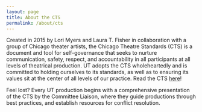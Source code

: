 ```yaml
---
layout: page
title: About the CTS
permalink: /about/cts
---
```


Created in 2015 by Lori Myers and Laura T. Fisher in collaboration with a group of Chicago theater artists, the Chicago Theatre Standards (CTS) is a document and tool for self-governance that seeks to nurture communication, safety, respect, and accountability in all participants at all levels of theatrical production. UT adopts the CTS wholeheartedly and is committed to holding ourselves to its standards, as well as to ensuring its values sit at the center of all levels of our practice. Read the CTS [here](https://www.notinourhouse.org/wp-content/uploads/Chicago-Theatre-Standards-12-11-17.pdf)! 

Feel lost? Every UT production begins with a comprehensive presentation of the CTS by the Committee Liaison, where they guide productions through best practices, and establish resources for conflict resolution.
